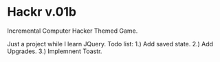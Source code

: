 Hackr v.01b
=====

Incremental Computer Hacker Themed Game.

Just a project while I learn JQuery. 
    Todo list:
    1.) Add saved state.
    2.) Add Upgrades.
    3.) Implemnent Toastr.
